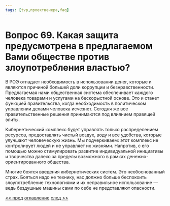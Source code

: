 ```yaml
---
tags: [tvp,проектвенера,faq]
---
```

# Вопрос 69. Какая защита предусмотрена в предлагаемом Вами обществе против злоупотребления властью?

В РОЭ отпадает необходимость в использовании денег, которые и являются причиной большей доли коррупции и безнравственности. Предлагаемая нами общественная система обеспечивает каждого человека товарами и услугами на бескорыстной основе. Это и станет функцией правительства, когда необходимость в политическом управлении делами человека исчезнет. Сегодня же все правительственные решения принимаются под влиянием правящей элиты.

Кибернетический комплекс будет управлять только распределением ресурсов, предоставлять чистый воздух, воду и все удобства, которые улучшают человеческую жизнь. Мы подчеркиваем: этот комплекс не контролирует людей и не управляет их жизнями. Напротив, с его помощью можно стимулировать развитие индивидуальной инициативы и творчества далеко за пределы возможного в рамках денежно-ориентированного общества.

Многие боятся введения кибернетических систем. Это необоснованный страх. Бояться надо не технику, нас должно больше беспокоить злоупотребление технологиями и их неправильное использование — ведь бездушные машины сами по себе не представляют опасности.

[<< пред](Вопрос%2068.%20Может%20ли%20группа%20единомышленников%20работать%20в%20условиях%20кредитно-денежной%20системы%20для%20достижения%20целей,%20описанных%20в%20Вашей%20книге.md) [оглавление](FAQ%20%D0%BF%D0%BE%20%D0%BF%D1%80%D0%BE%D0%B5%D0%BA%D1%82%D1%83%20%C2%AB%D0%92%D0%B5%D0%BD%D0%B5%D1%80%D0%B0%C2%BB.md) [след >>](Вопрос%2070.%20Достаточно%20ли%20у%20нас%20энергии,%20чтобы%20преодолеть%20нехватку%20ресурсов.md)

